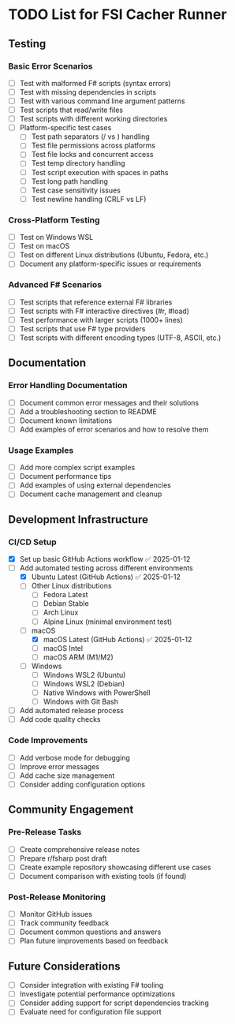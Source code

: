 # TODO List for FSI Cacher Runner

## Testing

### Basic Error Scenarios
- [ ] Test with malformed F# scripts (syntax errors)
- [ ] Test with missing dependencies in scripts
- [ ] Test with various command line argument patterns
- [ ] Test scripts that read/write files
- [ ] Test scripts with different working directories
- [ ] Platform-specific test cases
  - [ ] Test path separators (/ vs \) handling
  - [ ] Test file permissions across platforms
  - [ ] Test file locks and concurrent access
  - [ ] Test temp directory handling
  - [ ] Test script execution with spaces in paths
  - [ ] Test long path handling
  - [ ] Test case sensitivity issues
  - [ ] Test newline handling (CRLF vs LF)

### Cross-Platform Testing
- [ ] Test on Windows WSL
- [ ] Test on macOS
- [ ] Test on different Linux distributions (Ubuntu, Fedora, etc.)
- [ ] Document any platform-specific issues or requirements

### Advanced F# Scenarios
- [ ] Test scripts that reference external F# libraries
- [ ] Test scripts with F# interactive directives (#r, #load)
- [ ] Test performance with larger scripts (1000+ lines)
- [ ] Test scripts that use F# type providers
- [ ] Test scripts with different encoding types (UTF-8, ASCII, etc.)

## Documentation

### Error Handling Documentation
- [ ] Document common error messages and their solutions
- [ ] Add a troubleshooting section to README
- [ ] Document known limitations
- [ ] Add examples of error scenarios and how to resolve them

### Usage Examples
- [ ] Add more complex script examples
- [ ] Document performance tips
- [ ] Add examples of using external dependencies
- [ ] Document cache management and cleanup

## Development Infrastructure

### CI/CD Setup
- [x] Set up basic GitHub Actions workflow ✅ 2025-01-12
- [ ] Add automated testing across different environments
  - [x] Ubuntu Latest (GitHub Actions) ✅ 2025-01-12
  - [ ] Other Linux distributions
    - [ ] Fedora Latest
    - [ ] Debian Stable
    - [ ] Arch Linux
    - [ ] Alpine Linux (minimal environment test)
  - [ ] macOS
    - [x] macOS Latest (GitHub Actions) ✅ 2025-01-12
    - [ ] macOS Intel
    - [ ] macOS ARM (M1/M2)
  - [ ] Windows
    - [ ] Windows WSL2 (Ubuntu)
    - [ ] Windows WSL2 (Debian)
    - [ ] Native Windows with PowerShell
    - [ ] Windows with Git Bash
- [ ] Add automated release process
- [ ] Add code quality checks

### Code Improvements
- [ ] Add verbose mode for debugging
- [ ] Improve error messages
- [ ] Add cache size management
- [ ] Consider adding configuration options

## Community Engagement

### Pre-Release Tasks
- [ ] Create comprehensive release notes
- [ ] Prepare r/fsharp post draft
- [ ] Create example repository showcasing different use cases
- [ ] Document comparison with existing tools (if found)

### Post-Release Monitoring
- [ ] Monitor GitHub issues
- [ ] Track community feedback
- [ ] Document common questions and answers
- [ ] Plan future improvements based on feedback

## Future Considerations
- [ ] Consider integration with existing F# tooling
- [ ] Investigate potential performance optimizations
- [ ] Consider adding support for script dependencies tracking
- [ ] Evaluate need for configuration file support
